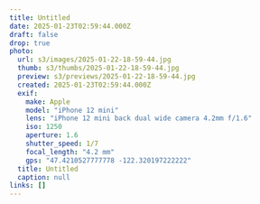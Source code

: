 ```yaml
---
title: Untitled
date: 2025-01-23T02:59:44.000Z
draft: false
drop: true
photo:
  url: s3/images/2025-01-22-18-59-44.jpg
  thumb: s3/thumbs/2025-01-22-18-59-44.jpg
  preview: s3/previews/2025-01-22-18-59-44.jpg
  created: 2025-01-23T02:59:44.000Z
  exif:
    make: Apple
    model: "iPhone 12 mini"
    lens: "iPhone 12 mini back dual wide camera 4.2mm f/1.6"
    iso: 1250
    aperture: 1.6
    shutter_speed: 1/7
    focal_length: "4.2 mm"
    gps: "47.4210527777778 -122.320197222222"
  title: Untitled
  caption: null
links: []
---
```

